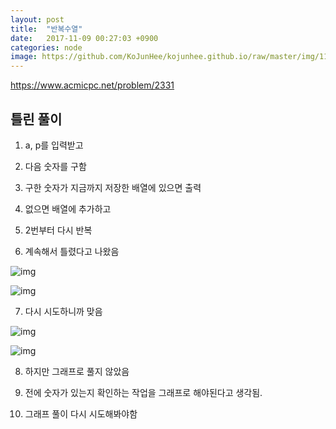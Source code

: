 ```yaml
---
layout: post
title:  "반복수열"
date:   2017-11-09 00:27:03 +0900
categories: node
image: https://github.com/KoJunHee/kojunhee.github.io/raw/master/img/11.png
---
```


<https://www.acmicpc.net/problem/2331>

## 틀린 풀이

1. a, p를 입력받고

2. 다음 숫자를 구함

3. 구한 숫자가 지금까지 저장한 배열에 있으면 출력

4. 없으면 배열에 추가하고

5. 2번부터 다시 반복

6. 계속해서 틀렸다고 나왔음

![img](https://github.com/KoJunHee/kojunhee.github.io/raw/master/img/19.png)
	
![img](https://github.com/KoJunHee/kojunhee.github.io/raw/master/img/20.png)

7. 다시 시도하니까 맞음 

![img](https://github.com/KoJunHee/kojunhee.github.io/raw/master/img/21.png)
	
![img](https://github.com/KoJunHee/kojunhee.github.io/raw/master/img/22.png)

8. 하지만 그래프로 풀지 않았음

9. 전에 숫자가 있는지 확인하는 작업을 그래프로 해야된다고 생각됨.

10. 그래프 풀이 다시 시도해봐야함






